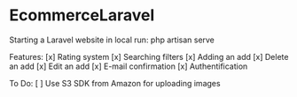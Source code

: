 # EcommerceLaravel


Starting a Laravel website in local run:
php artisan serve


Features:
[x] Rating system
[x] Searching filters
[x] Adding an add
[x] Delete an add
[x] Edit an add
[x] E-mail confirmation
[x] Authentification



To Do:
[ ] Use S3 SDK from Amazon for uploading images
